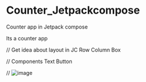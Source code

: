 # Counter_Jetpackcompose
Counter app in Jetpack compose


Its a counter app 

// Get idea about layout in JC
Row
Column
Box

// Components 
Text 
Button

// 
![image](https://user-images.githubusercontent.com/87789759/235338974-060d16c6-f9a3-4fb6-b404-a074833d0fd8.png)
